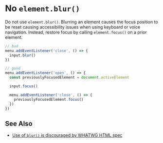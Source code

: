 # No `element.blur()`

Do not use `element.blur()`. Blurring an element causes the focus position to be reset causing accessibility issues when using keyboard or voice navigation. Instead, restore focus by calling `element.focus()` on a prior element.

```js
// bad
menu.addEventListener('close', () => {
  input.blur()
})

// good
menu.addEventListener('open', () => {
  const previouslyFocusedElement = document.activeElement

  input.focus()

  menu.addEventListener('close', () => {
    previouslyFocusedElement.focus()
  })
})
```

## See Also

- [Use of `blur()` is discouraged by WHATWG HTML spec](https://html.spec.whatwg.org/multipage/interaction.html#dom-blur)
